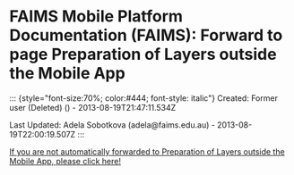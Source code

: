 FAIMS Mobile Platform Documentation (FAIMS): Forward to page Preparation of Layers outside the Mobile App
=========================================================================================================

::: {style="font-size:70%; color:#444; font-style: italic"}
Created: Former user (Deleted) () - 2013-08-19T21:47:11.534Z

Last Updated: Adela Sobotkova (adela\@faims.edu.au) -
2013-08-19T22:00:19.507Z
:::

[If you are not automatically forwarded to Preparation of Layers outside
the Mobile App, please click
here!](Preparation%20of%20Layers%20outside%20the%20Mobile%20App.html)
